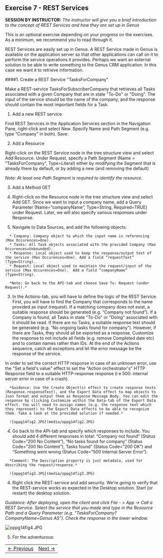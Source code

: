 
## Exercise 7 - REST Services
**SESSION BY INSTRUCTOR:** *The instructor will give you a brief introduction to the concept of REST Services and how they are set up in Genus*

This is an optional exercise depending on your progress on the exercises. As a minimum, we recommend you to read through it.

REST Services are easily set up in Genus. A REST Service made in Genus is available on the application server so that other applications can call on it to perform the service operations it provides. Perhaps we want an external solution to be able to write something to the Genus CRM application. In this case we want it to retrieve information.

####1. Create a REST Service "TasksForCompany"

Make a REST-service TasksForSubscriberCompany that retrieves all Tasks associated with a given Company that are in state "To-Do" or "Doing". The input of the service should be the name of the company, and the response should contain the most important fields for a Task.

1.	Add a new REST service

   Find REST Services in the Application Services section in the Navigation Pane, right-click and select New. Specify Name and Path Segment (e.g. type “Company” in both). Save.

2.	Add a Resource

   Right-click on the REST Service node in the tree structure view and select Add Resource. Under Request, specify a Path Segment (Name = “TasksForCompany”, Type=Literal) either by modifying the Segment that is already there by default, or by adding a new (and removing the default)

   *Note: At least one Path Segment is required to identify the resource.*

3.	Add a Method GET

   1.	Right-click on the Resource node in the tree structure view and select Add GET. Since we want to input a company name, add a Query Parameter (Name=”companyName”, Type=String, Required=TRUE) under Request. Later, we will also specify various responses under Response.
   2.	Navigate to Data Sources, and add the following objects:

      * Company: Company object to which the input name is referencing (Max Occurences=One).
      * Tasks: All Task objects associated with the provided Company (Max Occurences=Unbounded).
      * Response: Local object used to keep the response/output text of the service (Max Occurences=One). Add a field “requestText” (Type=String).
      * Request: Local object used to maintain the request/input of the service (Max Occurences=One).  Add a field “companyName” (Type=String).

      *Note: Go back to the API-tab and choose Save To: Request (under Request).*

   3.	In the Actions-tab, you will have to define the logic of the REST Service. First, you will have to find the Company that corresponds to the name provided as input (request). If a matching company does not exist, a suitable response should be generated (e.g. “Company not found”). If a Company is found, all Tasks in state "To-Do" or "Doing" associated with it should be read. If there are no Tasks, a suitable response text should be generated (e.g. “No ongoing tasks found for company”). However, if there are Tasks, they should all be exported as a response. Customize the response to not include all fields (e.g. remove Completed date etc) and to contain names rather than IDs. At the end of the Actions sequence, catch all exceptions and let the error message be the response of the service.

   In order to set the correct HTTP response in case of an unknown error, use the "Set a field's value" effect to set the "Action orchestrator's" HTTP Response field to a suitable HTTP-response response (i e 500: internal server error in case of a crash).

      *Guidance: Use the Create Object(s) effect to create response texts (Response.responseText), and the Export Data effect to map objects to Json format and output them as Response Message Body. You can edit the response by clicking Customize within the Data-tab of the Export Data effect. You will need to assign names (e.g. the response text which they represent) to the Export Data effects to be able to recognize them. Take a look at the provided solution if needed.*

      ![oppg14fig2.JPG](media/oppg14fig2.JPG)

   4.	Go back to the API-tab and specify which responses to include. You should add 4 different responses in total: “Company not found” (Status Code=”200 No Content”), “No tasks found for company” (Status Code=”200 No Content”), Tasks found” (Status Code=”200 OK”) and “Something went wrong (Status Code=”500 Internal Server Error”).

      *Comment: The Description property is just metadata, used for describing the request/response.*

      ![oppg14fig3.JPG](media/oppg14fig3.JPG)

4.	Right click the REST-service and add security. We're going to verify that the REST-service works as expected in the Desktop solution. Start (or restart) the desktop solution.

   *Guidance: After deploying, open the client and click File - > App -> Call a REST Service. Select the service that you made and type in the Resource Path and a Query Parameter (e.g. “TasksForCompany?CompanyName=Genus AS”). Check the response in the lower window.*

   ![oppg14fig4.JPG](media/oppg14fig4.JPG)

5. For the adventurous:

<table>
   <tr><td><a href="exercise-11-2.md"><- Previous</a></td><td align="right"><a href="exercise-15.md">Next -></a></td></tr>
</table>
